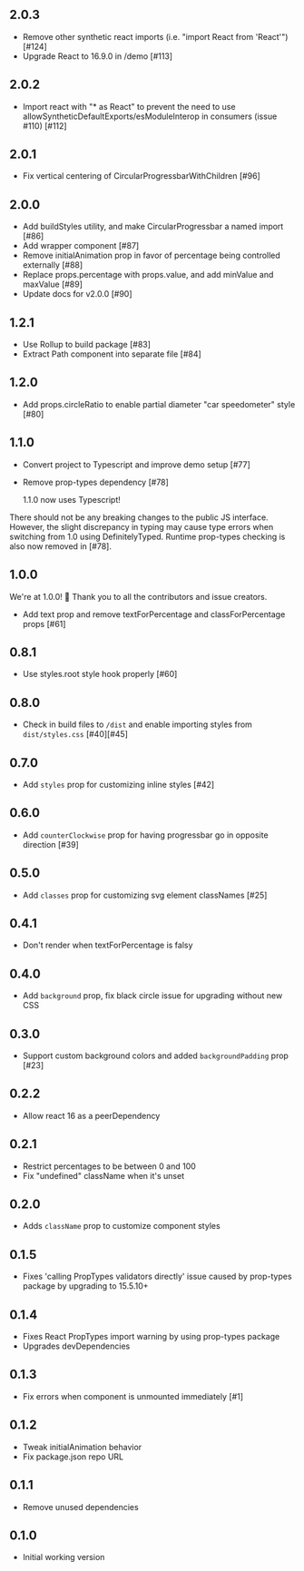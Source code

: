 ## 2.0.3

- Remove other synthetic react imports (i.e. "import React from 'React'") [#124]
- Upgrade React to 16.9.0 in /demo [#113]

## 2.0.2

- Import react with "\* as React" to prevent the need to use allowSyntheticDefaultExports/esModuleInterop in consumers (issue #110) [#112]

## 2.0.1

- Fix vertical centering of CircularProgressbarWithChildren [#96]

## 2.0.0

- Add buildStyles utility, and make CircularProgressbar a named import [#86]
- Add <CircularProgressbarWithChildren /> wrapper component [#87]
- Remove initialAnimation prop in favor of percentage being controlled externally [#88]
- Replace props.percentage with props.value, and add minValue and maxValue [#89]
- Update docs for v2.0.0 [#90]

## 1.2.1

- Use Rollup to build package [#83]
- Extract Path component into separate file [#84]

## 1.2.0

- Add props.circleRatio to enable partial diameter "car speedometer" style [#80]

## 1.1.0

- Convert project to Typescript and improve demo setup [#77]
- Remove prop-types dependency [#78]

  1.1.0 now uses Typescript!

There should not be any breaking changes to the public JS interface. However, the slight discrepancy in typing may cause type errors when switching from 1.0 using DefinitelyTyped. Runtime prop-types checking is also now removed in [#78].

## 1.0.0

We're at 1.0.0! 🎉 Thank you to all the contributors and issue creators.

- Add text prop and remove textForPercentage and classForPercentage props [#61]

## 0.8.1

- Use styles.root style hook properly [#60]

## 0.8.0

- Check in build files to `/dist` and enable importing styles from `dist/styles.css` [#40][#45]

## 0.7.0

- Add `styles` prop for customizing inline styles [#42]

## 0.6.0

- Add `counterClockwise` prop for having progressbar go in opposite direction [#39]

## 0.5.0

- Add `classes` prop for customizing svg element classNames [#25]

## 0.4.1

- Don't render <text> when textForPercentage is falsy

## 0.4.0

- Add `background` prop, fix black circle issue for upgrading without new CSS

## 0.3.0

- Support custom background colors and added `backgroundPadding` prop [#23]

## 0.2.2

- Allow react 16 as a peerDependency

## 0.2.1

- Restrict percentages to be between 0 and 100
- Fix "undefined" className when it's unset

## 0.2.0

- Adds `className` prop to customize component styles

## 0.1.5

- Fixes 'calling PropTypes validators directly' issue caused by prop-types package by upgrading to 15.5.10+

## 0.1.4

- Fixes React PropTypes import warning by using prop-types package
- Upgrades devDependencies

## 0.1.3

- Fix errors when component is unmounted immediately [#1]

## 0.1.2

- Tweak initialAnimation behavior
- Fix package.json repo URL

## 0.1.1

- Remove unused dependencies

## 0.1.0

- Initial working version
